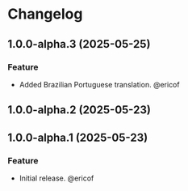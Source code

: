 # Changelog

<!-- You should *NOT* be adding new change log entries to this file.
     You should create a file in the news directory instead.
     For helpful instructions, please see:
     https://6.docs.plone.org/contributing/index.html#contributing-change-log-label
-->

<!-- towncrier release notes start -->

## 1.0.0-alpha.3 (2025-05-25)

### Feature

- Added Brazilian Portuguese translation. @ericof 

## 1.0.0-alpha.2 (2025-05-23)

## 1.0.0-alpha.1 (2025-05-23)

### Feature

- Initial release. @ericof
